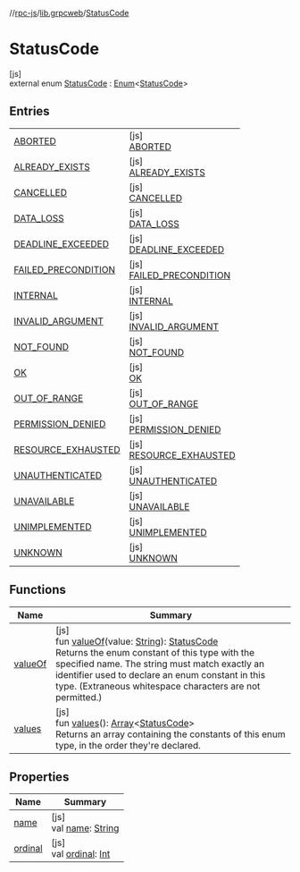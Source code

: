 //[rpc-js](../../../index.md)/[lib.grpcweb](../index.md)/[StatusCode](index.md)

# StatusCode

[js]\
external enum [StatusCode](index.md) : [Enum](https://kotlinlang.org/api/latest/jvm/stdlib/kotlin/-enum/index.html)&lt;[StatusCode](index.md)&gt;

## Entries

| | |
|---|---|
| [ABORTED](-a-b-o-r-t-e-d/index.md) | [js]<br>[ABORTED](-a-b-o-r-t-e-d/index.md) |
| [ALREADY_EXISTS](-a-l-r-e-a-d-y_-e-x-i-s-t-s/index.md) | [js]<br>[ALREADY_EXISTS](-a-l-r-e-a-d-y_-e-x-i-s-t-s/index.md) |
| [CANCELLED](-c-a-n-c-e-l-l-e-d/index.md) | [js]<br>[CANCELLED](-c-a-n-c-e-l-l-e-d/index.md) |
| [DATA_LOSS](-d-a-t-a_-l-o-s-s/index.md) | [js]<br>[DATA_LOSS](-d-a-t-a_-l-o-s-s/index.md) |
| [DEADLINE_EXCEEDED](-d-e-a-d-l-i-n-e_-e-x-c-e-e-d-e-d/index.md) | [js]<br>[DEADLINE_EXCEEDED](-d-e-a-d-l-i-n-e_-e-x-c-e-e-d-e-d/index.md) |
| [FAILED_PRECONDITION](-f-a-i-l-e-d_-p-r-e-c-o-n-d-i-t-i-o-n/index.md) | [js]<br>[FAILED_PRECONDITION](-f-a-i-l-e-d_-p-r-e-c-o-n-d-i-t-i-o-n/index.md) |
| [INTERNAL](-i-n-t-e-r-n-a-l/index.md) | [js]<br>[INTERNAL](-i-n-t-e-r-n-a-l/index.md) |
| [INVALID_ARGUMENT](-i-n-v-a-l-i-d_-a-r-g-u-m-e-n-t/index.md) | [js]<br>[INVALID_ARGUMENT](-i-n-v-a-l-i-d_-a-r-g-u-m-e-n-t/index.md) |
| [NOT_FOUND](-n-o-t_-f-o-u-n-d/index.md) | [js]<br>[NOT_FOUND](-n-o-t_-f-o-u-n-d/index.md) |
| [OK](-o-k/index.md) | [js]<br>[OK](-o-k/index.md) |
| [OUT_OF_RANGE](-o-u-t_-o-f_-r-a-n-g-e/index.md) | [js]<br>[OUT_OF_RANGE](-o-u-t_-o-f_-r-a-n-g-e/index.md) |
| [PERMISSION_DENIED](-p-e-r-m-i-s-s-i-o-n_-d-e-n-i-e-d/index.md) | [js]<br>[PERMISSION_DENIED](-p-e-r-m-i-s-s-i-o-n_-d-e-n-i-e-d/index.md) |
| [RESOURCE_EXHAUSTED](-r-e-s-o-u-r-c-e_-e-x-h-a-u-s-t-e-d/index.md) | [js]<br>[RESOURCE_EXHAUSTED](-r-e-s-o-u-r-c-e_-e-x-h-a-u-s-t-e-d/index.md) |
| [UNAUTHENTICATED](-u-n-a-u-t-h-e-n-t-i-c-a-t-e-d/index.md) | [js]<br>[UNAUTHENTICATED](-u-n-a-u-t-h-e-n-t-i-c-a-t-e-d/index.md) |
| [UNAVAILABLE](-u-n-a-v-a-i-l-a-b-l-e/index.md) | [js]<br>[UNAVAILABLE](-u-n-a-v-a-i-l-a-b-l-e/index.md) |
| [UNIMPLEMENTED](-u-n-i-m-p-l-e-m-e-n-t-e-d/index.md) | [js]<br>[UNIMPLEMENTED](-u-n-i-m-p-l-e-m-e-n-t-e-d/index.md) |
| [UNKNOWN](-u-n-k-n-o-w-n/index.md) | [js]<br>[UNKNOWN](-u-n-k-n-o-w-n/index.md) |

## Functions

| Name | Summary |
|---|---|
| [valueOf](value-of.md) | [js]<br>fun [valueOf](value-of.md)(value: [String](https://kotlinlang.org/api/latest/jvm/stdlib/kotlin/-string/index.html)): [StatusCode](index.md)<br>Returns the enum constant of this type with the specified name. The string must match exactly an identifier used to declare an enum constant in this type. (Extraneous whitespace characters are not permitted.) |
| [values](values.md) | [js]<br>fun [values](values.md)(): [Array](https://kotlinlang.org/api/latest/jvm/stdlib/kotlin/-array/index.html)&lt;[StatusCode](index.md)&gt;<br>Returns an array containing the constants of this enum type, in the order they're declared. |

## Properties

| Name | Summary |
|---|---|
| [name](-u-n-k-n-o-w-n/index.md#-372974862%2FProperties%2F854961009) | [js]<br>val [name](-u-n-k-n-o-w-n/index.md#-372974862%2FProperties%2F854961009): [String](https://kotlinlang.org/api/latest/jvm/stdlib/kotlin/-string/index.html) |
| [ordinal](-u-n-k-n-o-w-n/index.md#-739389684%2FProperties%2F854961009) | [js]<br>val [ordinal](-u-n-k-n-o-w-n/index.md#-739389684%2FProperties%2F854961009): [Int](https://kotlinlang.org/api/latest/jvm/stdlib/kotlin/-int/index.html) |
